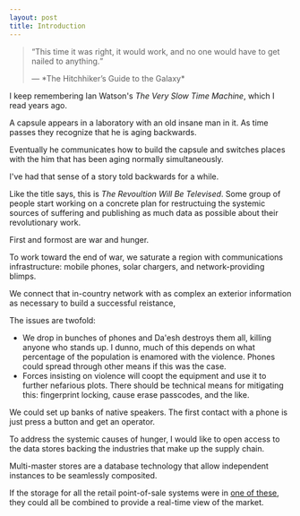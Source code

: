 ```yaml
---
layout: post
title: Introduction
---
```


<blockquote>
<q>This time it was right, it would work, and no one would have to get nailed to anything.</q>
<p class='sig'>&#x2015; *The Hitchhiker’s Guide to the Galaxy*</p>
</blockquote>

I keep remembering Ian Watson's *The Very Slow Time Machine*, which I read years ago.

A capsule appears in a laboratory with an old insane man in it. As time passes they recognize that he is aging backwards.

Eventually he communicates how to build the capsule and switches places with the him that has been aging normally simultaneously.

I've had that sense of a story told backwards for a while.

Like the title says, this is *The Revoultion Will Be Televised*. Some group of people start working on a concrete plan for restructuing the systemic sources of suffering and publishing as much data as possible about their revolutionary work.

First and formost are war and hunger.

To work toward the end of war, we saturate a region with communications infrastructure: mobile phones, solar chargers, and network-providing blimps.

We connect that in-country network with as complex an exterior information as necessary to build a successful reistance,

The issues are twofold:

* We drop in bunches of phones and Da'esh destroys them all, killing anyone who stands up. I dunno, much of this depends on what percentage of the population is enamored with the violence. Phones could spread through other means if this was the case.
* Forces insisting on violence will coopt the equipment and use it to further nefarious plots. There should be technical means for mitigating this: fingerprint locking, cause erase passcodes, and the like.

We could set up banks of native speakers. The first contact with a phone is just press a button and get an operator.

To address the systemic causes of hunger, I would like to open access to the data stores backing the industries that make up the supply chain. 

Multi-master stores are a database technology that allow independent instances to be seamlessly composited.

If the storage for all the retail point-of-sale systems were in [one of these](http://ipfs.io), they could all be combined to provide a real-time view of the market.
